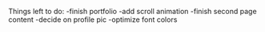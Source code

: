 Things left to do:
    -finish portfolio
    -add scroll animation
    -finish second page content
    -decide on profile pic
    -optimize font colors
